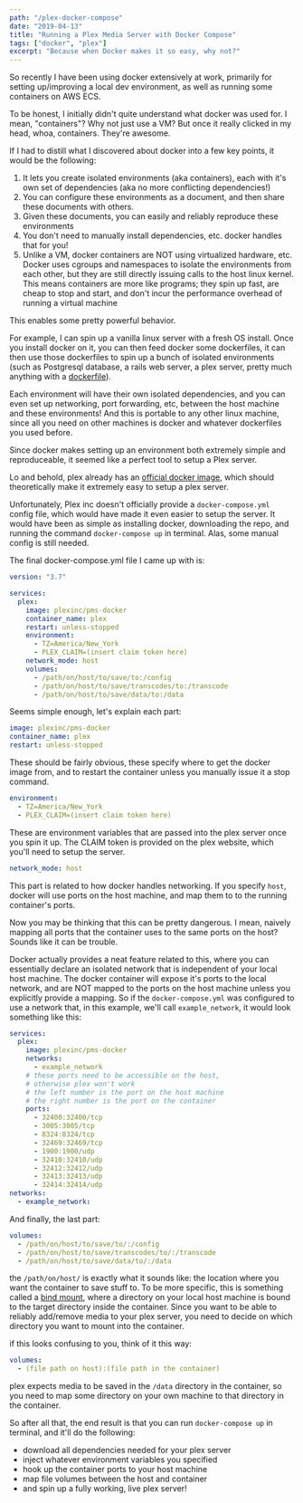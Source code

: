 ```yaml
---
path: "/plex-docker-compose"
date: "2019-04-13"
title: "Running a Plex Media Server with Docker Compose"
tags: ["docker", "plex"]
excerpt: "Because when Docker makes it so easy, why not?"
---
```


So recently I have been using docker extensively at work, primarily for setting up/improving a local dev environment, as well as running some containers on AWS ECS.

To be honest, I initially didn't quite understand what docker was used for. I mean, "containers"? Why not just use a VM? But once it really clicked in my head, whoa, containers. They're awesome.

If I had to distill what I discovered about docker into a few key points, it would be the following:

1. It lets you create isolated environments (aka containers), each with it's own set of dependencies (aka no more conflicting dependencies!)
2. You can configure these environments as a document, and then share these documents with others.
3. Given these documents, you can easily and reliably reproduce these environments
4. You don't need to manually install dependencies, etc. docker handles that for you!
5. Unlike a VM, docker containers are NOT using virtualized hardware, etc. Docker uses cgroups and namespaces to isolate the environments from each other, but they are still directly issuing calls to the host linux kernel. This means containers are more like programs; they spin up fast, are cheap to stop and start, and don't incur the performance overhead of running a virtual machine

This enables some pretty powerful behavior.

For example, I can spin up a vanilla linux server with a fresh OS install. Once you install docker on it, you can then feed docker some dockerfiles, it can then use those dockerfiles to spin up a bunch of isolated environments (such as Postgresql database, a rails web server, a plex server, pretty much anything with a [dockerfile](https://hub.docker.com/)).

Each environment will have their own isolated dependencies, and you can even set up networking, port forwarding, etc, between the host machine and these environments! And this is portable to any other linux machine, since all you need on other machines is docker and whatever dockerfiles you used before.

Since docker makes setting up an environment both extremely simple and reproduceable, it seemed like a perfect tool to setup a Plex server.

Lo and behold, plex already has an [official docker image](https://hub.docker.com/r/plexinc/pms-docker/), which should theoretically make it extremely easy to setup a plex server.

Unfortunately, Plex inc doesn't officially provide a `docker-compose.yml` config file, which would have made it even easier to setup the server. It would have been as simple as installing docker, downloading the repo, and running the command `docker-compose up` in terminal. Alas, some manual config is still needed.

The final docker-compose.yml file I came up with is:

```yaml
version: "3.7"

services:
  plex:
    image: plexinc/pms-docker
    container_name: plex
    restart: unless-stopped
    environment:
      - TZ=America/New_York
      - PLEX_CLAIM=(insert claim token here)
    network_mode: host
    volumes:
      - /path/on/host/to/save/to:/config
      - /path/on/host/to/save/transcodes/to:/transcode
      - /path/on/host/to/save/data/to:/data
```

Seems simple enough, let's explain each part:

```yaml
image: plexinc/pms-docker
container_name: plex
restart: unless-stopped
```

These should be fairly obvious, these specify where to get the docker image from, and to restart the container unless you manually issue it a stop command.

```yaml
environment:
  - TZ=America/New_York
  - PLEX_CLAIM=(insert claim token here)
```

These are environment variables that are passed into the plex server once you spin it up. The CLAIM token is provided on the plex website, which you'll need to setup the server.

```yaml
network_mode: host
```

This part is related to how docker handles networking. If you specify `host`, docker will use ports on the host machine, and map them to to the running container's ports.

Now you may be thinking that this can be pretty dangerous. I mean, naively mapping all ports that the container uses to the same ports on the host? Sounds like it can be trouble.

Docker actually provides a neat feature related to this, where you can essentially declare an isolated network that is independent of your local host machine. The docker container will expose it's ports to the local network, and are NOT mapped to the ports on the host machine unless you explicitly provide a mapping. So if the `docker-compose.yml` was configured to use a network that, in this example, we'll call `example_network`, it would look something like this:

```yaml
services:
  plex:
    image: plexinc/pms-docker
    networks:
      - example_network
    # these ports need to be accessible on the host,
    # otherwise plex won't work
    # the left number is the port on the host machine
    # the right number is the port on the container
    ports:
      - 32400:32400/tcp
      - 3005:3005/tcp
      - 8324:8324/tcp
      - 32469:32469/tcp
      - 1900:1900/udp
      - 32410:32410/udp
      - 32412:32412/udp
      - 32413:32413/udp
      - 32414:32414/udp
networks:
  - example_network:
```

And finally, the last part:

```yaml
volumes:
  - /path/on/host/to/save/to/:/config
  - /path/on/host/to/save/transcodes/to/:/transcode
  - /path/on/host/to/save/data/to/:/data
```

the `/path/on/host/` is exactly what it sounds like: the location where you want the container to save stuff to. To be more specific, this is something called a [bind mount](https://docs.docker.com/storage/bind-mounts/), where a directory on your local host machine is bound to the target directory inside the container. Since you want to be able to reliably add/remove media to your plex server, you need to decide on which directory you want to mount into the container.

if this looks confusing to you, think of it this way:

```yaml
volumes:
  - (file path on host):(file path in the container)
```

plex expects media to be saved in the `/data` directory in the container, so you need to map some directory on your own machine to that directory in the container.

So after all that, the end result is that you can run `docker-compose up` in terminal, and it'll do the following:

- download all dependencies needed for your plex server
- inject whatever environment variables you specified
- hook up the container ports to your host machine
- map file volumes between the host and container
- and spin up a fully working, live plex server!
